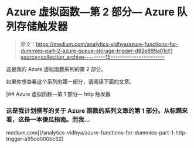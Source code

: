 # Azure 虚拟函数—第 2 部分— Azure 队列存储触发器

> 原文：<https://medium.com/analytics-vidhya/azure-functions-for-dummies-part-2-azure-queue-storage-trigger-d82e899a01cf?source=collection_archive---------15----------------------->

这是我的 Azure 虚拟函数系列的第 2 部分。

如果你想查看这个系列的第一部分，请阅读下面的文章。

[](/analytics-vidhya/azure-functions-for-dummies-part-1-http-trigger-a95cd000bc62) [## Azure 虚拟函数—第 1 部分— http 触发器

### 这是我计划撰写的关于 Azure 函数的系列文章的第 1 部分。从标题来看，这是一本傻瓜指南。而我…

medium.com](/analytics-vidhya/azure-functions-for-dummies-part-1-http-trigger-a95cd000bc62)
